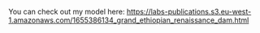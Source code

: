 You can check out my model here: https://labs-publications.s3.eu-west-1.amazonaws.com/1655386134_grand_ethiopian_renaissance_dam.html